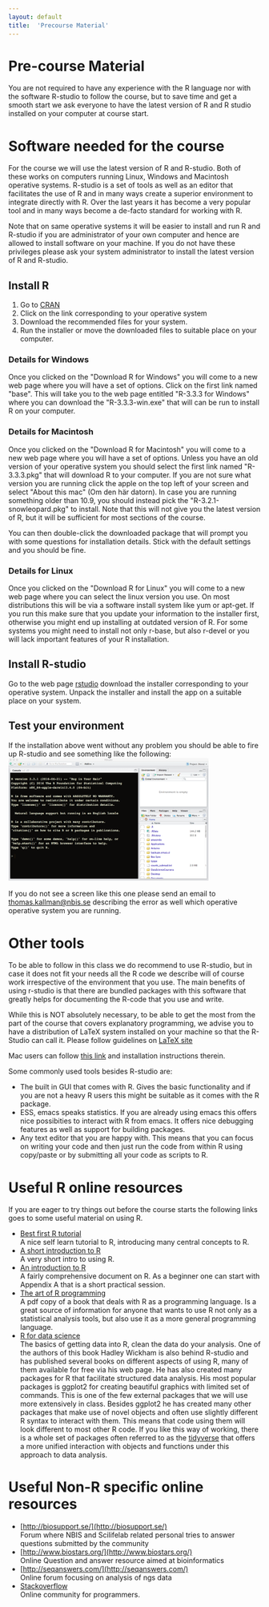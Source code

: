 ```yaml
---
layout: default
title:  'Precourse Material'
---
```


# Pre-course Material

You are not required to have any experience with the R language nor
with the software R-studio to follow the course, but to save time and
get a smooth start we ask everyone to have the latest version of R and
R studio installed on your computer at course start.

# Software needed for the course

For the course we will use the latest version of R and R-studio. Both
of these works on computers running Linux, Windows and Macintosh
operative systems. R-studio is a set of tools as well as an editor
that facilitates the use of R and in many ways create a superior
environment to integrate directly with R. Over the last years it has
become a very popular tool and in many ways become a de-facto standard
for working with R.

Note that on same operative systems it will be easier to install and
run R and R-studio if you are administrator of your own computer and
hence are allowed to install software on your machine. If you do not
have these privileges please ask your system administrator to install
the latest version of R and R-studio.

## Install R

1.  Go to [CRAN](https://cran.rstudio.com)
2.  Click on the link corresponding to your operative system
3.  Download the recommended files for your system.
4.  Run the installer or move the downloaded files to suitable place on
    your computer.

### Details for Windows

Once you clicked on the "Download R for Windows" you will come to a
new web page where you will have a set of options. Click on the first
link named "base". This will take you to the web page entitled "R-3.3.3
for Windows" where you can download the "R-3.3.3-win.exe"
that will can be run to install R on your computer.

### Details for Macintosh

Once you clicked on the "Download R for Macintosh" you will come to a
new web page where you will have a set of options. Unless you have an
old version of your operative system you should select the first link
named "R-3.3.3.pkg" that will download R to your computer. If you are
not sure what version you are running click the apple on the top left
of your screen and select "About this mac" (Om den här datorn). In
case you are running something older than 10.9, you should instead
pick the "R-3.2.1-snowleopard.pkg" to install. Note that this will not
give you the latest version of R, but it will be sufficient for most
sections of the course.

You can then double-click the downloaded package that will prompt you
with some questions for installation details. Stick with the default
settings and you should be fine.

### Details for Linux

Once you clicked on the "Download R for Linux" you will come to a
new web page where you can select the linux version you use. On most
distributions this will be via a software install system like yum or
apt-get. If you run this make sure that you update your information to
the installer first, otherwise you might end up installing at outdated
version of R. For some systems you might need to install not only
r-base, but also r-devel or you will lack important features of your R
installation. 

## Install R-studio

Go to the
web page [rstudio](https://www.rstudio.com/products/rstudio/download/)
download the installer corresponding to your operative system. Unpack
the installer and install the app on a suitable place on your system.

## Test your environment

If the installation above went without any problem you should be able
to fire up R-studio and see something like the following:
<img src="files/R-studio.png" style="width:400px;">

If you do not see a screen like this one please send an email to
thomas.kallman@nbis.se describing the error as well which operative operative
system you are running.

# Other tools

To be able to follow in this class we do recommend to use R-studio,
but in case it does not fit your needs all the R code we describe will
of course work irrespective of the environment that you use. The main
benefits of using r-studio is that there are bundled packages with
this software that greatly helps for documenting the R-code that you
use and write.

While this is NOT absolutely necessary, to be able to get the most from the 
part of the course that covers explanatory programming, we advise you to have 
a distribution of LaTeX system installed on your machine so that the R-Studio 
can call it. Please follow guidelines on [LaTeX site](http://www.latex-project.org/get/)

Mac users can follow [this link](https://www.tug.org/mactex/mactex-download.html) 
and installation instructions therein.

Some commonly used tools besides R-studio are:

-   The built in GUI that comes with R.
    Gives the basic functionality and if you are not a heavy R users
    this might be suitable as it comes with the R package.
-   ESS, emacs speaks statistics. If you are already using emacs this
    offers nice possibities to interact with R from emacs. It offers
    nice debugging features as well as support for building packages.
-   Any text editor that you are happy with. This means that you can focus on
    writing your code and then just run the code from within R using
    copy/paste or by submitting all your code as scripts to R.

# Useful R online resources

If you are eager to try things out before the course starts the
following links goes to some useful material on using R.

- [Best first R tutorial](https://www.nceas.ucsb.edu/files/scicomp/Dloads/RProgramming/BestFirstRTutorial.pdf)  
  A nice self learn tutorial to R, introducing many central concepts to R.
- [A short introduction to R](https://cran.r-project.org/doc/contrib/Torfs+Brauer-Short-R-Intro.pdf)  
  A very short intro to using R.
- [An introduction to R](https://cran.r-project.org/doc/manuals/r-release/R-intro.html)  
  A fairly comprehensive document on R. As a beginner one can start
  with Appendix A that is a short practical session. 
- [The art of R programming](http://heather.cs.ucdavis.edu/~matloff/132/NSPpart.pdf)  
  A pdf copy of a book that deals with R as a programming
  language. Is a great source of information for anyone that wants to
  use R not only as a statistical analysis tools, but also use it as a
  more general programming language.
- [R for data science](http://r4ds.had.co.nz)  
  The basics of getting data into R, clean the data do your
  analysis. One of the authors of this book Hadley Wickham is also
  behind R-studio and has published several books on different aspects
  of using R, many of them available for free via his web page. He has
  also created many packages for R that facilitate structured data
  analysis. His most popular packages is ggplot2 for creating beautiful
  graphics with limited set of commands. This is one of the few
  external packages that we will use more extensively in
  class. Besides ggplot2 he has created many other packages that make
  use of novel objects and often use slightly different R syntax to
  interact with them. This means that code using them will look
  different to most other R code. If you like this way of working,
  there is a whole set of packages often referred to as
  the [tidyverse](https://blog.rstudio.org/2016/09/15/tidyverse-1-0-0)
  that offers a more unified interaction with objects and functions
  under this approach to data analysis.

# Useful Non-R specific online resources

- [http://biosupport.se/](http://biosupport.se/)  
  Forum where NBIS and Scilifelab related personal tries to answer
  questions submitted by the community
- [http://www.biostars.org/](http://www.biostars.org/)  
  Online Question and answer resource aimed at bioinformatics
- [http://seqanswers.com/](http://seqanswers.com/)  
  Online forum focusing on analysis of ngs data
- [Stackoverflow](http://stackoverflow.com)  
  Online community for programmers.
  

